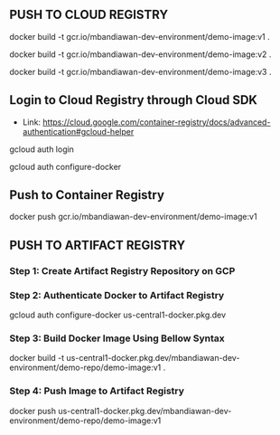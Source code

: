 ## PUSH TO CLOUD REGISTRY
docker build -t gcr.io/mbandiawan-dev-environment/demo-image:v1 .

docker build -t gcr.io/mbandiawan-dev-environment/demo-image:v2 .

docker build -t gcr.io/mbandiawan-dev-environment/demo-image:v3 .


## Login to Cloud Registry through Cloud SDK
- Link: https://cloud.google.com/container-registry/docs/advanced-authentication#gcloud-helper

gcloud auth login

gcloud auth configure-docker

## Push to Container Registry
docker push gcr.io/mbandiawan-dev-environment/demo-image:v1


## PUSH TO ARTIFACT REGISTRY
### Step 1: Create Artifact Registry Repository on GCP

### Step 2: Authenticate Docker to Artifact Registry
gcloud auth configure-docker us-central1-docker.pkg.dev

### Step 3: Build Docker Image Using Bellow Syntax
docker build -t us-central1-docker.pkg.dev/mbandiawan-dev-environment/demo-repo/demo-image:v1 .

### Step 4: Push Image to Artifact Registry
docker push us-central1-docker.pkg.dev/mbandiawan-dev-environment/demo-repo/demo-image:v1